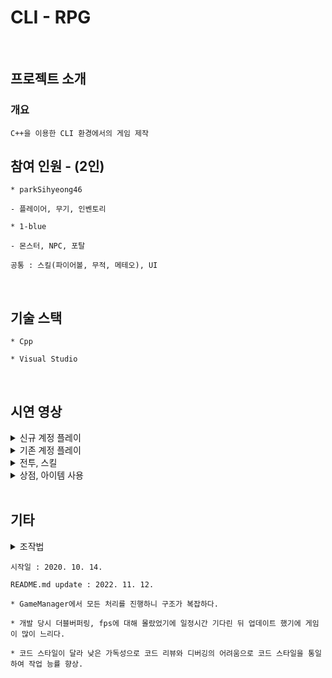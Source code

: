 # CLI - RPG
<br>

## 프로젝트 소개

### 개요
```
C++을 이용한 CLI 환경에서의 게임 제작
```

## 참여 인원 - (2인)
```
* parkSihyeong46

- 플레이어, 무기, 인벤토리
```
```
* 1-blue

- 몬스터, NPC, 포탈
```
```
공통 : 스킬(파이어볼, 무적, 메테오), UI
```
<br>

## 기술 스택
```
* Cpp

* Visual Studio
```

<br>

## 시연 영상
<details>
  <summary>신규 계정 플레이</summary>
  <img width="976" src="https://user-images.githubusercontent.com/71202869/201464553-6ee3562f-9480-4f1c-bea9-ca06598f4f01.gif"/>
</details>
<details>
  <summary>기존 계정 플레이</summary>
  <img width="976" src="https://user-images.githubusercontent.com/71202869/201464754-f33684ff-4c81-4304-a857-972414be1658.gif"/>
</details>
<details>
  <summary>전투, 스킬</summary>
  <img width="976" src="https://user-images.githubusercontent.com/71202869/201464962-a4b38b0c-1480-4b79-8000-1cbf9a22aa79.gif"/>
</details>
<details>
  <summary>상점, 아이템 사용</summary>
  <img width="976" src="https://user-images.githubusercontent.com/71202869/201465152-2e911fa2-2ddb-4353-a46a-4fbdd575ce24.gif"/>
</details>
<br>

## 기타
<details>
  <summary>조작법</summary>
  <table>
    <tr>
      <td><b>방향키</b></td>
      <td><b>space</b></td>
      <td><b>ctrl</b></td>
      <td><b>f</b></td>
      <td><b>g</b></td>
      <td><b>h</b></td>
    </tr>
    <tr>
      <td>이동</td>
      <td>공격, 상점이용</td>
      <td>아이템 줍기</td>
      <td>공격 구체 발사</td>
      <td>공격력 버프</td>
      <td>맵 전체 광역 데미지</td>
    </tr>
  </table>
</details>

```
시작일 : 2020. 10. 14.

README.md update : 2022. 11. 12.
```
```
* GameManager에서 모든 처리를 진행하니 구조가 복잡하다. 

* 개발 당시 더블버퍼링, fps에 대해 몰랐었기에 일정시간 기다린 뒤 업데이트 했기에 게임이 많이 느리다.

* 코드 스타일이 달라 낮은 가독성으로 코드 리뷰와 디버깅의 어려움으로 코드 스타일을 통일하여 작업 능률 향상.
```
